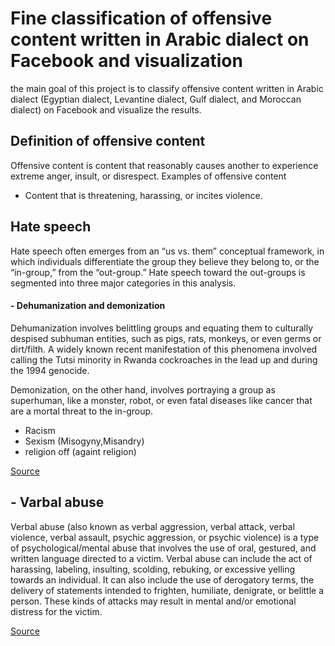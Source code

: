 # Fine classification of offensive content written in Arabic dialect on Facebook and visualization

the main goal of this project is to classify offensive content written in Arabic dialect (Egyptian dialect, Levantine dialect, Gulf dialect, and Moroccan dialect) on Facebook and visualize the results.

## Definition of offensive content
Offensive content is content that reasonably causes another to experience extreme anger, insult, or disrespect.
Examples of offensive content
- Content that is threatening, harassing, or incites violence.

## Hate speech
Hate speech often emerges from an “us vs. them” conceptual framework, in which individuals differentiate the group they believe they belong to, or the “in-group,” from the “out-group.” Hate speech toward the out-groups is segmented into three major categories in this analysis.

#### - Dehumanization and demonization
Dehumanization involves belittling groups and equating them to culturally despised subhuman entities, such as pigs, rats, monkeys, or even germs or dirt/filth.  A widely known recent manifestation of this phenomena involved calling the Tutsi minority in Rwanda cockroaches in the lead up and during the 1994 genocide.

Demonization, on the other hand, involves portraying a group as superhuman, like a monster, robot, or even fatal diseases like cancer that are a mortal threat to the in-group.
 - Racism
 - Sexism (Misogyny,Misandry)
 - religion off (againt religion)
 
 <a href="https://items.ssrc.org/disinformation-democracy-and-conflict-prevention/classifying-and-identifying-the-intensity-of-hate-speech/"> Source </a>

## - Varbal abuse

Verbal abuse (also known as verbal aggression, verbal attack, verbal violence, verbal assault, psychic aggression, or psychic violence) is a type of psychological/mental abuse that involves the use of oral, gestured, and written language directed to a victim. Verbal abuse can include the act of harassing, labeling, insulting, scolding, rebuking, or excessive yelling towards an individual. It can also include the use of derogatory terms, the delivery of statements intended to frighten, humiliate, denigrate, or belittle a person. These kinds of attacks may result in mental and/or emotional distress for the victim.

 <a href="https://en.wikipedia.org/wiki/Verbal_abuse"> Source </a>
